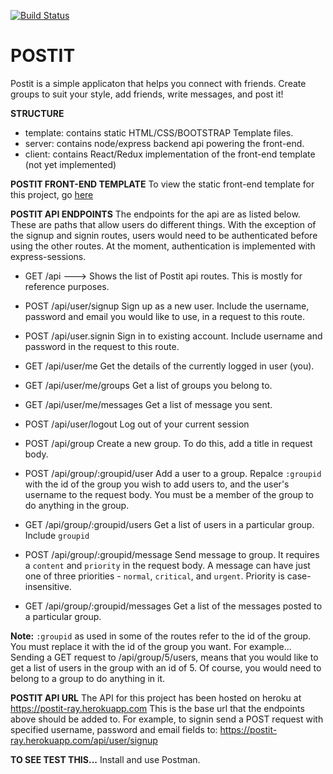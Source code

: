 [![Build Status](https://travis-ci.org/oahray/bc-24-postit.svg?branch=master)](https://travis-ci.org/oahray/bc-24-postit)

# POSTIT
Postit is a simple applicaton that helps you connect with friends. Create groups to suit your style, add friends, write messages, and post it!


**STRUCTURE**
  - template: contains static HTML/CSS/BOOTSTRAP Template files.
  - server: contains node/express backend api powering the front-end.
  - client: contains React/Redux implementation of the front-end template (not yet implemented)


**POSTIT FRONT-END TEMPLATE**
To view the static front-end template for this project, go [here](https://oahray.github.io/bc-24-postit)


**POSTIT API ENDPOINTS**
The endpoints for the api are as listed below. These are paths that allow users do different things. With the exception of the signup and signin routes, users would need to be authenticated before using the other routes. At the moment, authentication is implemented with express-sessions.
  - GET  /api --->
      Shows the list of Postit api routes. This is mostly for reference purposes.

  - POST /api/user/signup 
      Sign up as a new user. Include the username, password and email you would like to use, in a request to this route.

  - POST /api/user.signin
      Sign in to existing account. Include username and password in the request to this route.

  - GET  /api/user/me
      Get the details of the currently logged in user (you).

  - GET  /api/user/me/groups
      Get a list of groups you belong to.
      
  - GET  /api/user/me/messages
      Get a list of message you sent.

  - POST /api/user/logout
      Log out of your current session

  - POST /api/group
      Create a new group. To do this, add a title in request body.

  - POST /api/group/:groupid/user
      Add a user to a group. Repalce `:groupid` with the id of the group you wish to add users to, and the user's username to the request body. You must be a member of the group to do anything in the group.

  - GET  /api/group/:groupid/users
      Get a list of users in a particular group. Include `groupid` 

  - POST /api/group/:groupid/message
      Send message to group. It requires a `content` and `priority` in the request body. A message can have just one of three priorities - `normal`, `critical`, and `urgent`. Priority is case-insensitive.

  - GET  /api/group/:groupid/messages
      Get a list of the messages posted to a particular group.


**Note:**
`:groupid` as used in some of the routes refer to the id of the group. You must replace it with the id of the group you want.
  For example... 
Sending a GET request to /api/group/5/users, means that you would like to get a list of users in the group with an id of 5. Of course, you would need to belong to a group to do anything in it.

**POSTIT API URL**
The API for this project has been hosted on heroku at 
    https://postit-ray.herokuapp.com
This is the base url that the endpoints above should be added to. For example, to signin send a POST request with specified username, password and email fields to: 
    https://postit-ray.herokuapp.com/api/user/signup

**TO SEE TEST THIS...**
Install and use Postman.